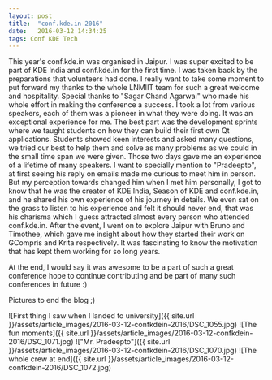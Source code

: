 ```yaml
---
layout: post
title:  "conf.kde.in 2016"
date:   2016-03-12 14:34:25
tags: Conf KDE Tech
---
```


This year's conf.kde.in was organised in Jaipur. I was super excited to be part of KDE India and conf.kde.in for the first time. I was taken back by the preparations that volunteers had done. I really want to take some moment to put forward my thanks to the whole LNMIIT team for such a great welcome and hospitality. Special thanks to "Sagar Chand Agarwal" who made his whole effort in making the conference a success.
I took a lot from various speakers, each of them was a pioneer in what they were doing. It was an exceptional experience for me. The best part was the development sprints where we taught students on how they can build their first own Qt applications. Students showed keen interests and asked many questions, we tried our best to help them and solve as many problems as we could in the small time span we were given.
Those two days gave me an experience of a lifetime of many speakers. I want to specially mention to "Pradeepto", at first seeing his reply on emails made me curious to meet him in person. But my perception towards changed him when I met him personally, I got to know that he was the creator of KDE India, Season of KDE and conf.kde.in, and he shared his own experience of his journey in details. We even sat on the grass to listen to his experience and felt it should never end, that was
his charisma which I guess attracted almost every person who attended conf.kde.in.
After the event, I went on to explore Jaipur with Bruno and Timothee, which gave me insight about how they started their work on GCompris and Krita respectively. It was fascinating to know the motivation that has kept them working for so long years.

At the end, I would say it was awesome to be a part of such a great conference hope to continue contributing and be part of many such conferences in future :)

Pictures to end the blog ;)

![First thing I saw when I landed to university]({{ site.url }}/assets/article_images/2016-03-12-confkdein-2016/DSC_1055.jpg)
![The fun moments]({{ site.url }}/assets/article_images/2016-03-12-confkdein-2016/DSC_1071.jpg)
!["Mr. Pradeepto"]({{ site.url }}/assets/article_images/2016-03-12-confkdein-2016/DSC_1070.jpg)
![The whole crew at end]({{ site.url }}/assets/article_images/2016-03-12-confkdein-2016/DSC_1072.jpg)
